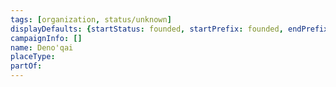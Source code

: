 ```yaml
---
tags: [organization, status/unknown]
displayDefaults: {startStatus: founded, startPrefix: founded, endPrefix: destroyed, endStatus: destroyed}
campaignInfo: []
name: Deno'qai
placeType:
partOf:
---
```

